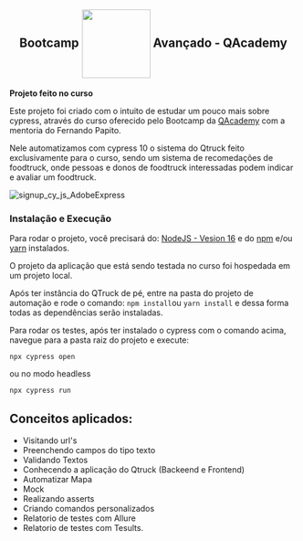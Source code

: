 <h2 align="center">
Bootcamp <img align="center"  height="120" width="120" src="https://raw.githubusercontent.com/cypress-io/cypress-icons/e61b554695b28267a1387a839f816c73e7a7e95e/src/logo/cypress-io-logo.svg"> Avançado - QAcademy
</h2>

**Projeto feito no curso**

Este projeto foi criado com o intuito de estudar um pouco mais sobre cypress, através do curso oferecido pelo Bootcamp da [QAcademy](https://br.qacademy.io/ "QAcademy") com a mentoria do Fernando Papito.

Nele automatizamos com cypress 10 o sistema do Qtruck feito exclusivamente para o curso, sendo um sistema de recomedações de foodtruck, onde pessoas e donos de foodtruck interessadas podem indicar e avaliar um foodtruck.

![signup_cy_js_AdobeExpress](https://user-images.githubusercontent.com/43914674/193889288-073def40-2454-49c3-a7dd-1085cfcd905e.gif)

### Instalação e Execução

Para rodar o projeto,  você  precisará  do: 
[NodeJS - Vesion 16](https://nodejs.org/en/download/ "NodeJS -Vesion 16") e do [npm](https://docs.npmjs.com/downloading-and-installing-node-js-and-npm "npm") e/ou [yarn](https://yarnpkg.com/package/npm "yarn") instalados.

O  projeto da aplicação que está sendo testada no curso foi hospedada  em um projeto local.

Após ter instância do QTruck de pé, entre na pasta do projeto de automação e rode o comando: `npm install`ou `yarn install` e dessa forma todas as dependências serão instaladas.

Para rodar os testes, após ter instalado o cypress com o comando acima, navegue para a pasta raiz do projeto e execute: 

    npx cypress open

ou  no modo headless

    npx cypress run

## Conceitos aplicados:

 - Visitando url's
 - Preenchendo campos do tipo texto
 - Validando Textos
 - Conhecendo a aplicação do Qtruck (Backeend e Frontend)
 - Automatizar Mapa
 - Mock
 - Realizando asserts
 - Criando comandos personalizados
 - Relatorio de testes com Allure
 - Relatorio de testes com Tesults.

